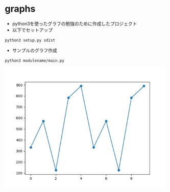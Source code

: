 # graphs

* python3を使ったグラフの勉強のために作成したプロジェクト
* 以下でセットアップ

```
python3 setup.py sdist
```

* サンプルのグラフ作成

```
python3 modulename/main.py
```

![サンプル画像](test1.png)
